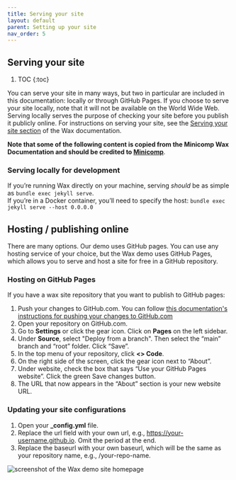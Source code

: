 ```yaml
---
title: Serving your site
layout: default
parent: Setting up your site
nav_order: 5
---
```

## **Serving your site**
1. TOC
{:toc}

You can serve your site in many ways, but two in particular are included in this documentation: locally or through GitHub Pages. If you choose to serve your site locally, note that it will not be available on the World Wide Web. Serving locally serves the purpose of checking your site before you publish it publicly online. For instructions on serving your site, see the [Serving your site section](https://minicomp.github.io/wiki/wax/serving/) of the Wax documentation.

**Note that some of the following content is copied from the Minicomp Wax Documentation and should be credited to [Minicomp](https://minicomp.github.io/wiki/)**.

### **Serving locally for development**
If you’re running Wax directly on your machine, serving *should* be as simple as `bundle exec jekyll serve`.
<br>
If you’re in a Docker container, you’ll need to specify the host: `bundle exec jekyll serve --host 0.0.0.0`

## **Hosting / publishing online**
There are many options. Our demo uses GitHub pages. You can use any hosting service of your choice, but the Wax demo uses GitHub Pages, which allows you to serve and host a site for free in a GitHub repository. 

### **Hosting on GitHub Pages**
If you have a wax site repository that you want to publish to GitHub pages:
1. Push your changes to GitHub.com. You can follow [this documentation's instructions for pushing your changes to GitHub.com](https://kam535.github.io/wax-documentation/pages/pushing-your-changes.html)
2. Open your repository on GitHub.com.
3. Go to **Settings** or click the gear icon. Click on **Pages** on the left sidebar.
4. Under **Source**, select "Deploy from a branch". Then select the “main” branch and “root” folder. Click “Save”.
5. In the top menu of your repository, click **<> Code**.
6. On the right side of the screen, click the gear icon next to “About”.
7. Under website, check the box that says “Use your GitHub Pages website”. Click the green Save changes button.
8. The URL that now appears in the “About” section is your new website URL.

### **Updating your site configurations**
1. Open your **_config.yml** file.
2. Replace the url field with your own url, e.g., https://your-username.github.io. Omit the period at the end.
3. Replace the baseurl with your own baseurl, which will be the same as your repository name, e.g., /your-repo-name.

<img src="https://kam535.github.io/wax-documentation/images/site-screenshot.png" alt="screenshot of the Wax demo site homepage">
